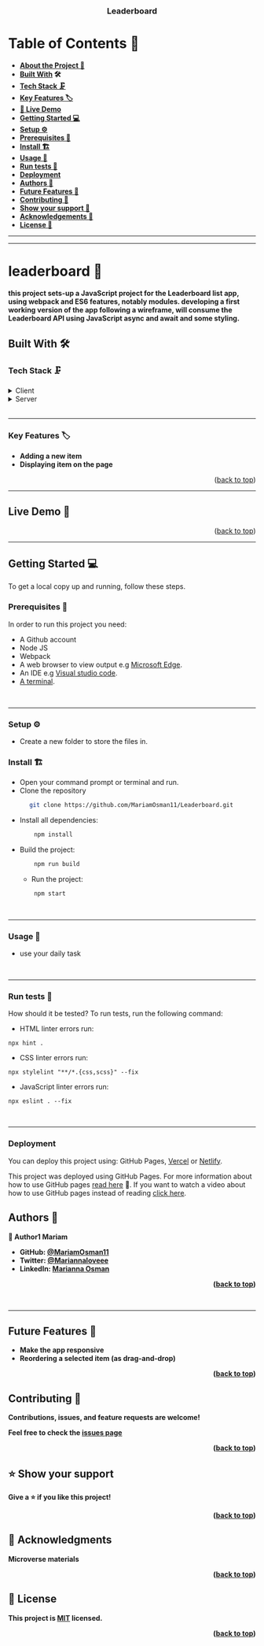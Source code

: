 <a name="readme-top"></a>

<div align="center">

  <h3><b>Leaderboard</b></h3>

</div>

<!-- TABLE OF CONTENTS -->

# <b>Table of Contents 📗
- [About the Project 📖](#about-project)
- [Built With](#built-with) 🛠
- [Tech Stack 🗜️](#tech-stack)
- [Key Features 🏷️](#key-features)
- [🚀 Live Demo](#live-demo)
- [Getting Started 💻](#getting-started)
- [Setup ⚙️](#setup)
- [Prerequisites 🧱](#prerequisites)
- [Install 🏗️](#install)
- [Usage 📂](#usage)
- [Run tests 🧪](#run-tests)
- [Deployment](#deployment)
- [Authors 👤](#authors)
- [Future Features 🔭](#future-features)
- [Contributing 🤝](#contributing)
- [Show your support 🌟](#support)
- [Acknowledgements 🙏](#acknowledgements)
- [License 📝](#license)
</b>
<hr><hr>
<!-- PROJECT DESCRIPTION -->

# <b>leaderboard  📖</b><a name="about-project"></a>

**this project sets-up a JavaScript project for the Leaderboard list app, using webpack and ES6 features, notably modules. developing a first working version of the app following a wireframe,   will consume the Leaderboard API using JavaScript async and await and some styling.**

<!-- BUILT WITH -->
## <b>Built With 🛠</b><a name="built-with"></a><br>

<!-- TECH STACK -->
### <b>Tech Stack 🗜️</b><a name="tech-stack"></a>
<details>
  <summary>Client</summary>
  <ul>
    <li><a href="https://developer.mozilla.org/en-US/docs/Web/HTML">HTML5</a> markup to build raw structure of this web page</li><br>
    <li><a href="https://developer.mozilla.org/en-US/docs/Web/CSS">CSS3</a> custom properties, <a href="https://css-tricks.com/snippets/css/a-guide-to-flexbox/">FlexBox</a>, <a href="https://www.w3schools.com/css/css_grid.asp">Grid</a> to make the website visually attractive</li><br>
    <li><a href="https://reactjs.org/">Javascript</a></li><br>
    <li><a href="https://mozilla.github.io/addons-linter/">Linters</a> for coding convention and coding formating</li>
    <li><a href="https://webpack.js.org">Webpack</a></li>
    <li><a href="https://jestjs.io">Jest</a></li>
  </ul>
</details>
<details>
  <summary>Server</summary>
  <ul>
    <li><a href="https://npmjs.com/package/webpack-server">Webpack server</a></li>
  </ul>
</details>
<br><hr>

<!-- KEY FEATURES -->
### <b>Key Features 🏷️</b> <a name="key-features"></a>

- **Adding a new item**
- **Displaying item on the page**

<p align="right">(<a href="#readme-top">back to top</a>)</p>
<hr>

<!-- LIVE DEMO -->
## <b>Live Demo 🚀</b><a name="live-demo"></a>




<p align="right">(<a href="#readme-top">back to top</a>)</p>
<hr>

<!-- GET STARTED -->
## <b>Getting Started 💻</b><a name="getting-started"></a>

To get a local copy up and running, follow these steps.

<!-- PREREQUISITIES -->
### <b>Prerequisites 🧱</b><a name="prerequisites"></a>

In order to run this project you need:

- A Github account
- Node JS
- Webpack
- A web browser to view output e.g [Microsoft Edge](https://www.microsoft.com/en-us/edge).
- An IDE e.g [Visual studio code](https://code.visualstudio.com/).
- [A terminal](https://code.visualstudio.com/docs/terminal/basics).

<br><hr>

<!-- SETUP -->
### <b>Setup ⚙️</b><a name="setup"></a>

- Create a new folder to store the files in.

<!-- INSTALL -->
### <b>Install 🏗️</b><a name="install"></a>

- Open your command prompt or terminal and run.
-  Clone the repository

  ```sh
        git clone https://github.com/MariamOsman11/Leaderboard.git
  ```
- Install all dependencies:

  ```sh
      npm install
  ```

- Build the project:

  ```sh
      npm run build
  ```
  - Run the project:

  ```sh
      npm start
  ```

<br><hr>

<!-- USAGE -->
### <b>Usage 📂</b><a name="usage"></a>

- use your daily task

<!-- TESTS -->
<br><hr>
### <b>Run tests 🧪</b><a name="run-tests"></a>

How should it be tested? 
To run tests, run the following command:

- HTML linter errors run:

```
npx hint .
```

- CSS linter errors run:

```
npx stylelint "**/*.{css,scss}" --fix
```

- JavaScript linter errors run:

```
npx eslint . --fix
```

<br><hr>

<!-- DEPLOYEMENT -->
### <b>Deployment</b> <a name="deployment"></a>

You can deploy this project using: GitHub Pages, [Vercel](https://vercel.com/) or [Netlify](https://www.netlify.com/).

This project was deployed using GitHub Pages. For more information about how to use GitHub pages [read here](https://www.w3schools.com/git/git_remote_pages.asp?remote=github) 🤩. If you want to watch a video about how to use GitHub pages instead of reading [click here](https://www.youtube.com/watch?v=QyFcl_Fba-k&t=251s).


<!-- AUTHORS -->
## <b>Authors 👥<b><a name="authors"></a>

👤 **Author1**
 **Mariam**
- GitHub: [@MariamOsman11](https://github.com/MariamOsman11)
- Twitter: [@Mariannaloveee](https://twitter.com/@Mariannaloveee)
- LinkedIn: [Marianna Osman](linkedin.com/in/marianna-osman-a57b75226)



<p align="right">(<a href="#readme-top">back to top</a>)</p>

<br><hr>

<!-- FUTURE FEATURES -->
## <b>Future Features 🔭</b><a name="future-features"></a>

- **Make the app responsive**
- **Reordering a selected item (as drag-and-drop)**


<p align="right">(<a href="#readme-top">back to top</a>)</p>

<!-- CONTRIBUTING -->

## <b>Contributing 🤝</b><a name="contributing"></a>

Contributions, issues, and feature requests are welcome!

Feel free to check the [issues page]()

<p align="right">(<a href="#readme-top">back to top</a>)</p>

<!-- SUPPORT -->

## ⭐️ Show your support <a name="support"></a>

Give a ⭐️ if you like this project!

<p align="right">(<a href="#readme-top">back to top</a>)</p>

<!-- ACKNOWLEDGEMENTS -->

## 🙏 Acknowledgments <a name="acknowledgements"></a>

Microverse materials

<p align="right">(<a href="#readme-top">back to top</a>)</p>

<!-- LICENSE -->

## 📝 License <a name="license"></a>

This project is [MIT](./mit.md) licensed.

<p align="right">(<a href="#readme-top">back to top</a>)</p>
